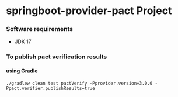 # springboot-provider-pact Project

### Software requirements
* JDK 17


### To publish pact verification results

#### using Gradle

```shell script
./gradlew clean test pactVerify -Pprovider.version=3.0.0 -Ppact.verifier.publishResults=true
```
